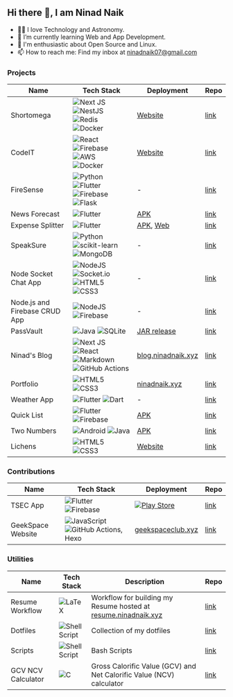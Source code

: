 ## Hi there 👋, I am Ninad Naik

<!--
**ninadnaik10/ninadnaik10** is a ✨ _special_ ✨ repository because its `README.md` (this file) appears on your GitHub profile.-->
- 👨‍💻 I love Technology and Astronomy.
- 🌱 I’m currently learning Web and App Development.
- 🐧 I'm enthusiastic about Open Source and Linux.
- 📫 How to reach me: Find my inbox at <a href="mailto:ninadnaik07&commat;gmail.com">ninadnaik07&commat;gmail.com</a>

### Projects

| Name             | Tech Stack | Deployment | Repo |
| ---------------- | ---------- | --------- | ---- |
| Shortomega           | ![Next JS](https://img.shields.io/badge/Next-black?style=for-the-badge&logo=next.js&logoColor=white) ![NestJS](https://img.shields.io/badge/nestjs-%23E0234E.svg?style=for-the-badge&logo=nestjs&logoColor=white) ![Redis](https://img.shields.io/badge/redis-%23DD0031.svg?style=for-the-badge&logo=redis&logoColor=white) <br> ![Docker](https://img.shields.io/badge/docker-%230db7ed.svg?style=for-the-badge&logo=docker&logoColor=white)         |   [Website](https://shortomega.ninadnaik.xyz/)        |  [link](https://github.com/ninadnaik10/shortomega)    |
| CodeIT           | ![React](https://img.shields.io/badge/react-%2320232a.svg?style=for-the-badge&logo=react&logoColor=%2361DAFB) ![Firebase](https://img.shields.io/badge/firebase-%23039BE5.svg?style=for-the-badge&logo=firebase) ![AWS](https://img.shields.io/badge/AWS-%23FF9900.svg?style=for-the-badge&logo=amazon-aws&logoColor=white) <br> ![Docker](https://img.shields.io/badge/docker-%230db7ed.svg?style=for-the-badge&logo=docker&logoColor=white)         |   [Website](https://codeitonline.xyz/)        |  [link](https://github.com/ninadnaik10/codeit)    |
| FireSense           | ![Python](https://img.shields.io/badge/python-3670A0?style=for-the-badge&logo=python&logoColor=ffdd54) ![Flutter](https://img.shields.io/badge/Flutter-%2302569B.svg?style=for-the-badge&logo=Flutter&logoColor=white) ![Firebase](https://img.shields.io/badge/firebase-%23039BE5.svg?style=for-the-badge&logo=firebase) <br> ![Flask](https://img.shields.io/badge/flask-%23000.svg?style=for-the-badge&logo=flask&logoColor=white)         |   -       |  [link](https://github.com/ninadnaik10/FireSense)   |
| News Forecast    |    ![Flutter](https://img.shields.io/badge/Flutter-%2302569B.svg?style=for-the-badge&logo=Flutter&logoColor=white)      |  [APK](https://github.com/ninadnaik10/News-Forecast/releases)         |  [link](https://github.com/ninadnaik10/News-Forecast)   |
| Expense Splitter |  ![Flutter](https://img.shields.io/badge/Flutter-%2302569B.svg?style=for-the-badge&logo=Flutter&logoColor=white)           |  [APK](https://github.com/ninadnaik10/Expense-Splitter/releases), [Web](https://ninadnaik10.github.io/expense-splitter-web/)         | [link](https://github.com/ninadnaik10/Expense-Splitter)    |
| SpeakSure        | ![Python](https://img.shields.io/badge/python-3670A0?style=for-the-badge&logo=python&logoColor=ffdd54) ![scikit-learn](https://img.shields.io/badge/scikit--learn-%23F7931E.svg?style=for-the-badge&logo=scikit-learn&logoColor=white) <br> ![MongoDB](https://img.shields.io/badge/MongoDB-%234ea94b.svg?style=for-the-badge&logo=mongodb&logoColor=white)           |   -        | [link](https://github.com/ninadnaik10/SpeakSure)      |
| Node Socket Chat App | ![NodeJS](https://img.shields.io/badge/node.js-6DA55F?style=for-the-badge&logo=node.js&logoColor=white) ![Socket.io](https://img.shields.io/badge/Socket.io-black?style=for-the-badge&logo=socket.io&badgeColor=010101)  ![HTML5](https://img.shields.io/badge/html5-%23E34F26.svg?style=for-the-badge&logo=html5&logoColor=white) 	![CSS3](https://img.shields.io/badge/css3-%231572B6.svg?style=for-the-badge&logo=css3&logoColor=white) | - | [link](https://github.com/ninadnaik10/node-socket)
| Node.js and Firebase CRUD App | ![NodeJS](https://img.shields.io/badge/node.js-6DA55F?style=for-the-badge&logo=node.js&logoColor=white) ![Firebase](https://img.shields.io/badge/firebase-%23039BE5.svg?style=for-the-badge&logo=firebase) | - | [link](https://github.com/ninadnaik10/nodejs-firebase)
| PassVault        | ![Java](https://img.shields.io/badge/java-%23ED8B00.svg?style=for-the-badge&logo=openjdk&logoColor=white) ![SQLite](https://img.shields.io/badge/sqlite-%2307405e.svg?style=for-the-badge&logo=sqlite&logoColor=white)           |   [JAR release](https://github.com/ninadnaik10/PassVault)        | [link](https://github.com/ninadnaik10/PassVault)     |
| Ninad's Blog     | ![Next JS](https://img.shields.io/badge/Next-black?style=for-the-badge&logo=next.js&logoColor=white) ![React](https://img.shields.io/badge/react-%2320232a.svg?style=for-the-badge&logo=react&logoColor=%2361DAFB)  ![Markdown](https://img.shields.io/badge/markdown-%23000000.svg?style=for-the-badge&logo=markdown&logoColor=white) <br> ![GitHub Actions](https://img.shields.io/badge/github%20actions-%232671E5.svg?style=for-the-badge&logo=githubactions&logoColor=white)          |  [blog.ninadnaik.xyz](https://blog.ninadnaik.xyz/)         | [link](https://github.com/ninadnaik10/blog)     |
| Portfolio | ![HTML5](https://img.shields.io/badge/html5-%23E34F26.svg?style=for-the-badge&logo=html5&logoColor=white) 	![CSS3](https://img.shields.io/badge/css3-%231572B6.svg?style=for-the-badge&logo=css3&logoColor=white) | [ninadnaik.xyz](https://ninadnaik.xyz) | [link](https://github.com/ninadnaik10/ninadnaik10.github.io) |
| Weather App | ![Flutter](https://img.shields.io/badge/Flutter-%2302569B.svg?style=for-the-badge&logo=Flutter&logoColor=white) ![Dart](https://img.shields.io/badge/dart-%230175C2.svg?style=for-the-badge&logo=dart&logoColor=white) | - | [link](https://github.com/ninadnaik10/weather-app) |
| Quick List | ![Flutter](https://img.shields.io/badge/Flutter-%2302569B.svg?style=for-the-badge&logo=Flutter&logoColor=white) ![Firebase](https://img.shields.io/badge/firebase-%23039BE5.svg?style=for-the-badge&logo=firebase) | [APK](https://github.com/ninadnaik10/QuickList/releases) | [link](https://github.com/ninadnaik10/QuickList) |
| Two Numbers | ![Android](https://img.shields.io/badge/Android-3DDC84?style=for-the-badge&logo=android&logoColor=white) ![Java](https://img.shields.io/badge/java-%23ED8B00.svg?style=for-the-badge&logo=openjdk&logoColor=white) | [APK](https://github.com/ninadnaik10/twonumbers/releases) | [link](https://github.com/ninadnaik10/twonumbers)
| Lichens | ![HTML5](https://img.shields.io/badge/html5-%23E34F26.svg?style=for-the-badge&logo=html5&logoColor=white) 	![CSS3](https://img.shields.io/badge/css3-%231572B6.svg?style=for-the-badge&logo=css3&logoColor=white) | [Website](https://ninadnaik10.github.io/lichens/) | [link](https://ninadnaik10.github.io/lichens/)

### Contributions

| Name             | Tech Stack | Deployment | Repo |
| ---------------- | ---------- | --------- | ---- |
| TSEC App   | ![Flutter](https://img.shields.io/badge/Flutter-%2302569B.svg?style=for-the-badge&logo=Flutter&logoColor=white) ![Firebase](https://img.shields.io/badge/firebase-%23039BE5.svg?style=for-the-badge&logo=firebase)           |   [![Play Store](https://img.shields.io/badge/Google_Play-414141?style=for-the-badge&logo=google-play&logoColor=white)](https://play.google.com/store/apps/details?id=com.madclubtsec.tsec_application&pcampaignid=web_share)        |  [link](https://github.com/TSEC-MAD-Club/Mobile-App)    |
| GeekSpace Website | ![JavaScript](https://img.shields.io/badge/javascript-%23323330.svg?style=for-the-badge&logo=javascript&logoColor=%23F7DF1E) ![GitHub Actions](https://img.shields.io/badge/github%20actions-%232671E5.svg?style=for-the-badge&logo=githubactions&logoColor=white), Hexo | [geekspaceclub.xyz](https://geekspaceclub.xyz/) | [link](https://github.com/geekspaceclub/geekspaceclub.github.io)


### Utilities

| Name | Tech Stack | Description | Repo |
| --- | --- | --- | --- |
| Resume Workflow | ![LaTeX](https://img.shields.io/badge/latex-%23008080.svg?style=for-the-badge&logo=latex&logoColor=white) | Workflow for building my Resume hosted at [resume.ninadnaik.xyz](https://resume.ninadnaik.xyz) | [link](https://github.com/ninadnaik10/resume)
| Dotfiles | ![Shell Script](https://img.shields.io/badge/shell_script-%23121011.svg?style=for-the-badge&logo=gnu-bash&logoColor=white) | Collection of my dotfiles | [link](https://github.com/ninadnaik10/dotfiles) |
| Scripts | ![Shell Script](https://img.shields.io/badge/shell_script-%23121011.svg?style=for-the-badge&logo=gnu-bash&logoColor=white) | Bash Scripts | [link](https://github.com/ninadnaik10/scripts) |
| GCV NCV Calculator | ![C](https://img.shields.io/badge/c-%2300599C.svg?style=for-the-badge&logo=c&logoColor=white) | Gross Calorific Value (GCV) and Net Calorific Value (NCV) calculator | [link](https://github.com/ninadnaik10/gcv_ncv_calculator)
